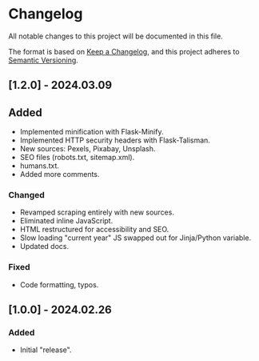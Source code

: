 # Changelog

All notable changes to this project will be documented in this file.

The format is based on [Keep a Changelog](https://keepachangelog.com/en/1.1.0/),
and this project adheres to [Semantic Versioning](https://semver.org/spec/v2.0.0.html).

## [1.2.0] - 2024.03.09

## Added

- Implemented minification with Flask-Minify.
- Implemented HTTP security headers with Flask-Talisman.
- New sources: Pexels, Pixabay, Unsplash.
- SEO files (robots.txt, sitemap.xml).
- humans.txt.
- Added more comments.

### Changed

- Revamped scraping entirely with new sources.
- Eliminated inline JavaScript.
- HTML restructured for accessibility and SEO.
- Slow loading "current year" JS swapped out for Jinja/Python variable.
- Updated docs.

### Fixed

- Code formatting, typos.

## [1.0.0] - 2024.02.26

### Added

- Initial "release".
